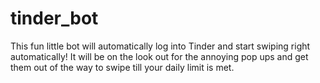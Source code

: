 # tinder_bot
This fun little bot will automatically log into Tinder and start swiping right automatically! It will be on the look out for the annoying pop ups and get them out of the way to swipe till your daily limit is met. 

